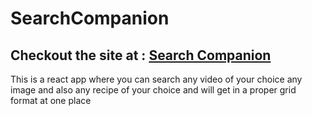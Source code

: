 # SearchCompanion

## Checkout the site at : [Search Companion](https://devanshi-123.github.io/SearchCompanion/)

This is a react app where you can search any video of your choice any image and also any recipe of your choice and will get in a proper grid format at one place
